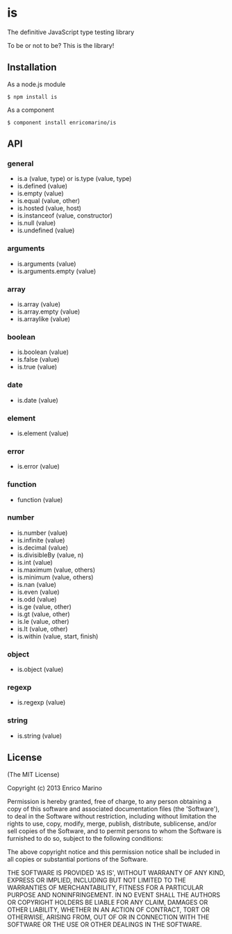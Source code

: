 # is

The definitive JavaScript type testing library

To be or not to be? This is the library!

## Installation

As a node.js module

    $ npm install is

As a component

    $ component install enricomarino/is

## API

### general

 - is.a (value, type) or is.type (value, type)
 - is.defined (value)
 - is.empty (value)
 - is.equal (value, other)
 - is.hosted (value, host)
 - is.instanceof (value, constructor)
 - is.null (value)
 - is.undefined (value)

### arguments

 - is.arguments (value)
 - is.arguments.empty (value)

### array

 - is.array (value)
 - is.array.empty (value)
 - is.arraylike (value)

### boolean

 - is.boolean (value)
 - is.false (value)
 - is.true (value)

### date

 - is.date (value)

### element

 - is.element (value)

### error

 - is.error (value)

### function

 - function (value)

### number

 - is.number (value)
 - is.infinite (value)
 - is.decimal (value)
 - is.divisibleBy (value, n)
 - is.int (value)
 - is.maximum (value, others)
 - is.minimum (value, others)
 - is.nan (value)
 - is.even (value)
 - is.odd (value)
 - is.ge (value, other)
 - is.gt (value, other)
 - is.le (value, other)
 - is.lt (value, other)
 - is.within (value, start, finish)

### object

 - is.object (value)

### regexp

 - is.regexp (value)

### string

 - is.string (value)


## License

(The MIT License)

Copyright (c) 2013 Enrico Marino

Permission is hereby granted, free of charge, to any person obtaining
a copy of this software and associated documentation files (the
'Software'), to deal in the Software without restriction, including
without limitation the rights to use, copy, modify, merge, publish,
distribute, sublicense, and/or sell copies of the Software, and to
permit persons to whom the Software is furnished to do so, subject to
the following conditions:

The above copyright notice and this permission notice shall be
included in all copies or substantial portions of the Software.

THE SOFTWARE IS PROVIDED 'AS IS', WITHOUT WARRANTY OF ANY KIND,
EXPRESS OR IMPLIED, INCLUDING BUT NOT LIMITED TO THE WARRANTIES OF
MERCHANTABILITY, FITNESS FOR A PARTICULAR PURPOSE AND NONINFRINGEMENT.
IN NO EVENT SHALL THE AUTHORS OR COPYRIGHT HOLDERS BE LIABLE FOR ANY
CLAIM, DAMAGES OR OTHER LIABILITY, WHETHER IN AN ACTION OF CONTRACT,
TORT OR OTHERWISE, ARISING FROM, OUT OF OR IN CONNECTION WITH THE
SOFTWARE OR THE USE OR OTHER DEALINGS IN THE SOFTWARE.
